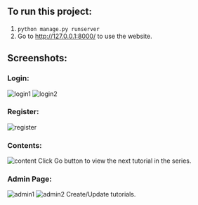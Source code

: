 ## To run this project:
1. ```python manage.py runserver```
2. Go to http://127.0.0.1:8000/ to use the website.

## Screenshots:
### Login:
![login1](https://github.com/QuanVuCs/DjangoBlog/assets/89013372/a391a4bf-d8c9-419e-98b9-1f187cec9dac)
![login2](https://github.com/QuanVuCs/DjangoBlog/assets/89013372/45de9361-b1ed-453c-a393-8faf2e04de2d)

### Register:
![register](https://github.com/QuanVuCs/DjangoBlog/assets/89013372/9ff63c01-450c-4e33-8150-4eb5d0dee176)

### Contents:
![content](https://github.com/QuanVuCs/DjangoBlog/assets/89013372/bbb20e92-a903-4995-b114-94f53c251f04)
Click Go button to view the next tutorial in the series.

### Admin Page:
![admin1](https://github.com/QuanVuCs/DjangoBlog/assets/89013372/c3da2724-42fc-4ab7-b139-bbe3bf57c1d6)
![admin2](https://github.com/QuanVuCs/DjangoBlog/assets/89013372/fe5f9f2b-1831-4f13-8a95-f79c80961f4d)
Create/Update tutorials.
